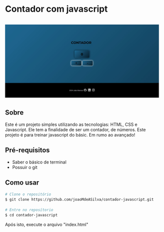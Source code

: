 <h1>
    Contador com javascript
    <br>
    <br>
    <img src="./assets/imgREADME/printContador.JPG">
</h1>

## Sobre

Este é um projeto simples utilizando as tecnologias: HTML, CSS e Javascript. Ele tem a finalidade de ser um contador, de números. Este projeto é para treinar javascript do básic. Em rumo ao avançado!

## Pré-requisitos

- Saber o básico de terminal
- Possuir o git

## Como usar 

``` bash
# Clone o repositório
$ git clone https://github.com/joaoMdeASilva/contador-javascript.git

# Entre no reposítorio
$ cd contador-javascript
```

Após isto, execute o arquivo "index.html"  
